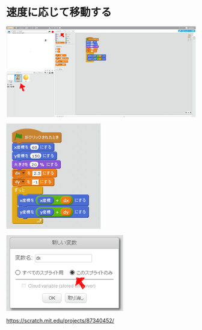 # 速度に応じて移動する

![](d001.png)

![](s002.png)

![](s002_opt01.png)

https://scratch.mit.edu/projects/87340452/
